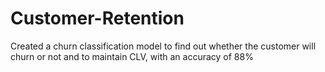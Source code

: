 # Customer-Retention

Created a churn classification model to find out whether the customer will churn or not and to maintain CLV, with an accuracy of 88%
